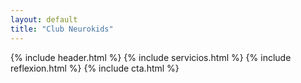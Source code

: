 ```yaml
---
layout: default
title: "Club Neurokids"
---
```


{% include header.html %}
{% include servicios.html %}
{% include reflexion.html %}
{% include cta.html %}